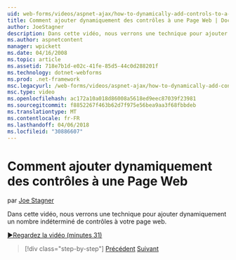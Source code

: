 ```yaml
---
uid: web-forms/videos/aspnet-ajax/how-to-dynamically-add-controls-to-a-web-page
title: Comment ajouter dynamiquement des contrôles à une Page Web | Documents Microsoft
author: JoeStagner
description: Dans cette vidéo, nous verrons une technique pour ajouter dynamiquement un nombre indéterminé de contrôles à votre page web.
ms.author: aspnetcontent
manager: wpickett
ms.date: 04/16/2008
ms.topic: article
ms.assetid: 718e7b1d-e02c-41fe-85d5-44c0d288201f
ms.technology: dotnet-webforms
ms.prod: .net-framework
msc.legacyurl: /web-forms/videos/aspnet-ajax/how-to-dynamically-add-controls-to-a-web-page
msc.type: video
ms.openlocfilehash: ac172a10a018d86008a5618ed9eec87039f23981
ms.sourcegitcommit: f8852267f463b62d7f975e56bea9aa3f68fbbdeb
ms.translationtype: MT
ms.contentlocale: fr-FR
ms.lasthandoff: 04/06/2018
ms.locfileid: "30886607"
---
```

<a name="how-to-dynamically-add-controls-to-a-web-page"></a>Comment ajouter dynamiquement des contrôles à une Page Web
====================
par [Joe Stagner](https://github.com/JoeStagner)

Dans cette vidéo, nous verrons une technique pour ajouter dynamiquement un nombre indéterminé de contrôles à votre page web.

[&#9654;Regardez la vidéo (minutes 31)](https://channel9.msdn.com/Blogs/ASP-NET-Site-Videos/how-to-dynamically-add-controls-to-a-web-page)

> [!div class="step-by-step"]
> [Précédent](how-to-dynamically-change-css-using-the-aspnet-ajax-updatepanel.md)
> [Suivant](set-up-your-development-environment-for-aspnet-35.md)
